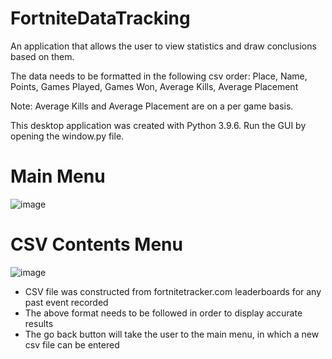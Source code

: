 # FortniteDataTracking
An application that allows the user to view statistics and draw conclusions based on them.

The data needs to be formatted in the following csv order:
Place, Name, Points, Games Played, Games Won, Average Kills, Average Placement

Note: Average Kills and Average Placement are on a per game basis.

This desktop application was created with Python 3.9.6. Run the GUI by opening the window.py file.

# Main Menu
![image](https://user-images.githubusercontent.com/63007329/147890955-65fc873d-0f40-4ac9-895a-dad292310e34.png)

# CSV Contents Menu
![image](https://user-images.githubusercontent.com/63007329/147890991-40eaace4-2939-401e-aa52-2cd0893c485b.png)

- CSV file was constructed from fortnitetracker.com leaderboards for any past event recorded
- The above format needs to be followed in order to display accurate results
- The go back button will take the user to the main menu, in which a new csv file can be entered
